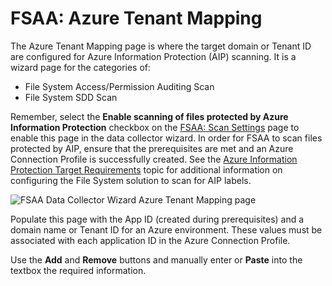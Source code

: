 # FSAA: Azure Tenant Mapping

The Azure Tenant Mapping page is where the target domain or Tenant ID are configured for Azure Information Protection (AIP) scanning. It is a wizard page for the categories of:

- File System Access/Permission Auditing Scan
- File System SDD Scan

Remember, select the __Enable scanning of files protected by Azure Information Protection__ checkbox on the [FSAA: Scan Settings](/docs/accessanalyzer/enterpriseauditor/admin/datacollector/fsaa/scansettings.md) page to enable this page in the data collector wizard. In order for FSAA to scan files protected by AIP, ensure that the prerequisites are met and an Azure Connection Profile is successfully created. See the [Azure Information Protection Target Requirements](/docs/accessanalyzer/enterpriseauditor/requirements/target/config/azureinformationprotection.md) topic for additional information on configuring the File System solution to scan for AIP labels.

![FSAA Data Collector Wizard Azure Tenant Mapping page](/img/product_docs/accessanalyzer/enterpriseauditor/admin/datacollector/fsaa/azuretenantmapping.webp)

Populate this page with the App ID (created during prerequisites) and a domain name or Tenant ID for an Azure environment. These values must be associated with each application ID in the Azure Connection Profile.

Use the __Add__ and __Remove__ buttons and manually enter or __Paste__ into the textbox the required information.
